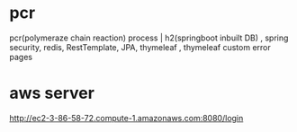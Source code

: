 # pcr
pcr(polymeraze chain reaction) process | h2(springboot inbuilt DB) , spring security, redis, RestTemplate, JPA, thymeleaf , thymeleaf custom error pages
# aws server
http://ec2-3-86-58-72.compute-1.amazonaws.com:8080/login
